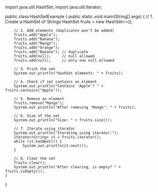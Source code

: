 import java.util.HashSet;
import java.util.Iterator;

public class HashSetExample {
    public static void main(String[] args) {
        // 1. Create a HashSet of Strings
        HashSet<String> fruits = new HashSet<>();

        // 2. Add elements (duplicates won't be added)
        fruits.add("Apple");
        fruits.add("Banana");
        fruits.add("Mango");
        fruits.add("Orange");
        fruits.add("Banana"); // duplicate
        fruits.add(null);     // null allowed
        fruits.add(null);     // only one null allowed

        // 3. Print the set
        System.out.println("HashSet elements: " + fruits);

        // 4. Check if set contains an element
        System.out.println("Contains 'Apple'? " + fruits.contains("Apple"));

        // 5. Remove an element
        fruits.remove("Mango");
        System.out.println("After removing 'Mango': " + fruits);

        // 6. Size of the set
        System.out.println("Size: " + fruits.size());

        // 7. Iterate using iterator
        System.out.println("Iterating using iterator:");
        Iterator<String> it = fruits.iterator();
        while (it.hasNext()) {
            System.out.println(it.next());
        }

        // 8. Clear the set
        fruits.clear();
        System.out.println("After clearing, is empty? " + fruits.isEmpty());
    }
}

